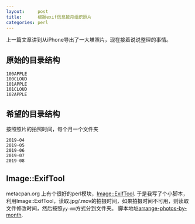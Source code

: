 ```yaml
---
layout:     post
title:      根据exif信息按月组织照片
categories: perl
---
```


上一篇文章讲到从iPhone导出了一大堆照片，现在接着说说整理的事情。

## 原始的目录结构

```
100APPLE
100CLOUD
101APPLE
101CLOUD
102APPLE
```

## 希望的目录结构
按照照片的拍照时间，每个月一个文件夹
```
2019-04
2019-05
2019-06
2019-07
2019-08
```
## Image::ExifTool
metacpan.org 上有个很好的perl模块，[Image::ExifTool](https://metacpan.org/pod/Image::ExifTool). 于是我写了个小脚本，利用Image::ExifTool，读取.jpg/.mov的拍摄时间，如果拍摄时间不可用，则读取文件修改时间，然后按照`yy-mm`方式分到文件夹。
脚本地址[arrange-photos-by-month](https://github.com/alancprc/arrange-pictures-by-month).

